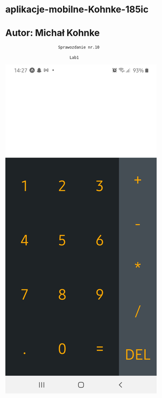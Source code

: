 # aplikacje-mobilne-Kohnke-185ic
# Autor: Michał Kohnke

						   Sprawozdanie nr.10

						        Lab1 
![alt text](https://github.com/MichalKohnke/aplikacje-mobilne-Kohnke-185ic/blob/master/lab1/lab1_screeny/appka.jpg)

